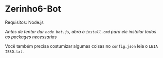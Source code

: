 # Zerinho6-Bot

Requisitos: Node.js

*Antes de tentar dar ``node bot.js``, abra o ``install.cmd`` para ele instalar todos as packages necessarias*

Você também precisa costumizar algumas coisas no ``config.json`` leia o ``LEIA ISSO.txt``.
